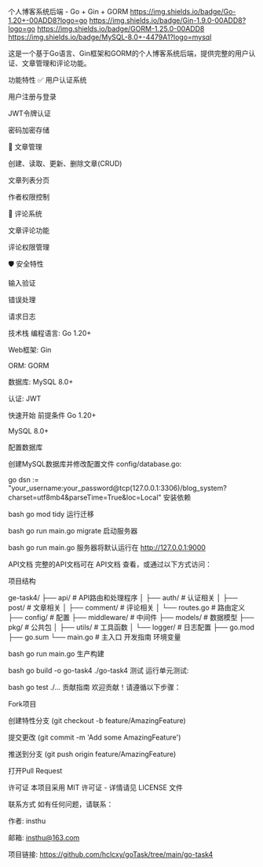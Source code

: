 个人博客系统后端 - Go + Gin + GORM
https://img.shields.io/badge/Go-1.20+-00ADD8?logo=go
https://img.shields.io/badge/Gin-1.9.0-00ADD8?logo=go
https://img.shields.io/badge/GORM-1.25.0-00ADD8
https://img.shields.io/badge/MySQL-8.0+-4479A1?logo=mysql

这是一个基于Go语言、Gin框架和GORM的个人博客系统后端，提供完整的用户认证、文章管理和评论功能。

功能特性
✅ 用户认证系统

用户注册与登录

JWT令牌认证

密码加密存储

📝 文章管理

创建、读取、更新、删除文章(CRUD)

文章列表分页

作者权限控制

💬 评论系统

文章评论功能

评论权限管理

🛡️ 安全特性

输入验证

错误处理

请求日志

技术栈
编程语言: Go 1.20+

Web框架: Gin

ORM: GORM

数据库: MySQL 8.0+

认证: JWT


快速开始
前提条件
Go 1.20+

MySQL 8.0+


配置数据库

创建MySQL数据库并修改配置文件 config/database.go:

go
dsn := "your_username:your_password@tcp(127.0.0.1:3306)/blog_system?charset=utf8mb4&parseTime=True&loc=Local"
安装依赖

bash
go mod tidy
运行迁移

bash
go run main.go migrate
启动服务器

bash
go run main.go
服务器将默认运行在 http://127.0.0.1:9000

API文档
完整的API文档可在 API文档 查看，或通过以下方式访问：



项目结构

ge-task4/
├── api/                # API路由和处理程序
│   ├── auth/           # 认证相关
│   ├── post/           # 文章相关
│   ├── comment/        # 评论相关
│   └── routes.go       # 路由定义
├── config/             # 配置
├── middleware/         # 中间件
├── models/             # 数据模型
├── pkg/                # 公共包
│   ├── utils/          # 工具函数
│   └── logger/         # 日志配置
├── go.mod
├── go.sum
└── main.go             # 主入口
开发指南
环境变量

bash
go run main.go
生产构建

bash
go build -o go-task4
./go-task4
测试
运行单元测试:

bash
go test ./...
贡献指南
欢迎贡献！请遵循以下步骤：

Fork项目

创建特性分支 (git checkout -b feature/AmazingFeature)

提交更改 (git commit -m 'Add some AmazingFeature')

推送到分支 (git push origin feature/AmazingFeature)

打开Pull Request

许可证
本项目采用 MIT 许可证 - 详情请见 LICENSE 文件

联系方式
如有任何问题，请联系：

作者: insthu

邮箱: insthu@163.com

项目链接: https://github.com/hclcxy/goTask/tree/main/go-task4